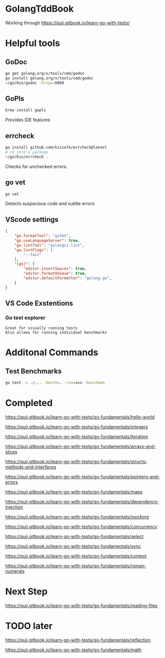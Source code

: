 # GolangTddBook
Working through https://quii.gitbook.io/learn-go-with-tests/

# Helpful tools

## GoDoc
```sh
go get golang.org/x/tools/cmd/godoc
go install golang.org/x/tools/cmd/godoc
~/go/bin/godoc -http=:6060
```

## GoPls
```sh
brew install gopls
```
Provides IDE features

## errcheck
```sh
go install github.com/kisielk/errcheck@latest
# cd into a package
~/go/bin/errcheck .
```
Checks for unchecked errors.


## go vet
```sh
go vet
```
Detects suspscious code and sublte errors

## VScode settings
```json
{
    "go.formatTool": "gofmt",
    "go.useLanguageServer": true,
    "go.lintTool": "golangci-lint",
    "go.lintFlags": [
        "--fast"
    ],
    "[go]": {
        "editor.insertSpaces": true,
        "editor.formatOnSave": true,
        "editor.defaultFormatter": "golang.go",
    }
}
```

## VS Code Exstentions

### Go test explorer
    Great for visually running tests
    Also allows for running individual benchmarks

# Additonal Commands

## Test Benchmarks
```sh
go test -v ./... -bench=. -run=xxx -benchmem
```


# Completed
https://quii.gitbook.io/learn-go-with-tests/go-fundamentals/hello-world

https://quii.gitbook.io/learn-go-with-tests/go-fundamentals/integers

https://quii.gitbook.io/learn-go-with-tests/go-fundamentals/iteration

https://quii.gitbook.io/learn-go-with-tests/go-fundamentals/arrays-and-slices

https://quii.gitbook.io/learn-go-with-tests/go-fundamentals/structs-methods-and-interfaces

https://quii.gitbook.io/learn-go-with-tests/go-fundamentals/pointers-and-errors

https://quii.gitbook.io/learn-go-with-tests/go-fundamentals/maps

https://quii.gitbook.io/learn-go-with-tests/go-fundamentals/dependency-injection

https://quii.gitbook.io/learn-go-with-tests/go-fundamentals/mocking

https://quii.gitbook.io/learn-go-with-tests/go-fundamentals/concurrency

https://quii.gitbook.io/learn-go-with-tests/go-fundamentals/select

https://quii.gitbook.io/learn-go-with-tests/go-fundamentals/sync

https://quii.gitbook.io/learn-go-with-tests/go-fundamentals/context

https://quii.gitbook.io/learn-go-with-tests/go-fundamentals/roman-numerals

# Next Step
https://quii.gitbook.io/learn-go-with-tests/go-fundamentals/reading-files

# TODO later
https://quii.gitbook.io/learn-go-with-tests/go-fundamentals/reflection

https://quii.gitbook.io/learn-go-with-tests/go-fundamentals/math
